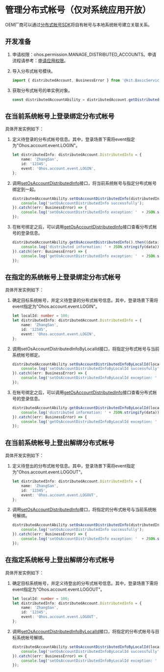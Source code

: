 # 管理分布式帐号（仅对系统应用开放）

OEM厂商可以通过[分布式帐号SDK](../../reference/apis-basic-services-kit/js-apis-distributed-account.md)将自有帐号与本地系统帐号建立关联关系。

## 开发准备

1. 申请权限：ohos.permission.MANAGE_DISTRIBUTED_ACCOUNTS。申请流程请参考：[申请应用权限](../../security/AccessToken/determine-application-mode.md#system_basic等级的应用申请权限)。

2. 导入分布式帐号模块。

   ```ts
   import { distributedAccount, BusinessError } from '@kit.BasicServicesKit';
   ```

3. 获取分布式帐号的单实例对象。

   ```ts
   const distributedAccountAbility = distributedAccount.getDistributedAccountAbility();
   ```

## 在当前系统帐号上登录绑定分布式帐号

具体开发实例如下：

1. 定义待登录的分布式帐号信息。其中，登录场景下需将event指定为"Ohos.account.event.LOGIN"。

   ```ts
   let distributedInfo: distributedAccount.DistributedInfo = {
       name: 'ZhangSan',
       id: '12345',
       event: 'Ohos.account.event.LOGIN',
   };
   ```

2. 调用[setOsAccountDistributedInfo](../../reference/apis-basic-services-kit/js-apis-distributed-account.md#setosaccountdistributedinfo9)接口，将当前系统帐号与指定分布式帐号绑定到一起。

   ```ts
   distributedAccountAbility.setOsAccountDistributedInfo(distributedInfo).then(() => {
       console.log('setOsAccountDistributedInfo successfully');
   }).catch((err: BusinessError) => {
       console.log('setOsAccountDistributedInfo exception: '  + JSON.stringify(err));
   });
   ```

3. 在帐号绑定之后，可以调用[getOsAccountDistributedInfo](../../reference/apis-basic-services-kit/js-apis-distributed-account.md#getosaccountdistributedinfo9)接口查看分布式帐号的登录信息。

   ```ts
   distributedAccountAbility.getOsAccountDistributedInfo().then((data: distributedAccount.DistributedInfo) => {
       console.log('distributed information: ' + JSON.stringify(data));
   }).catch((err: BusinessError) => {
       console.log('getOsAccountDistributedInfo exception: '  + JSON.stringify(err));
   });
   ```

## 在指定的系统帐号上登录绑定分布式帐号

具体开发实例如下：

1. 确定目标系统帐号，并定义待登录的分布式帐号信息。其中，登录场景下需将event指定为"Ohos.account.event.LOGIN"。

   ```ts
   let localId: number = 100;
   let distributedInfo: distributedAccount.DistributedInfo = {
       name: 'ZhangSan',
       id: '12345',
       event: 'Ohos.account.event.LOGIN',
   };
   ```

2. 调用setOsAccountDistributedInfoByLocalId接口，将指定分布式帐号与当前系统帐号绑定。

   ```ts
   distributedAccountAbility.setOsAccountDistributedInfoByLocalId(localId, distributedInfo).then(() => {
       console.log('setOsAccountDistributedInfoByLocalId successfully');
   }).catch((err: BusinessError) => {
       console.log('setOsAccountDistributedInfoByLocalId exception: '  + JSON.stringify(err));
   });
   ```

3. 在帐号绑定之后，可以调用[getOsAccountDistributedInfo](../../reference/apis-basic-services-kit/js-apis-distributed-account-sys.md#setosaccountdistributedinfobylocalid10)接口查看分布式帐号的登录信息。

   ```ts
   distributedAccountAbility.getOsAccountDistributedInfoByLocalId(localId).then((data: distributedAccount.DistributedInfo) => {
       console.log('distributed information: ' + JSON.stringify(data));
   }).catch((err: BusinessError) => {
       console.log('getOsAccountDistributedInfoByLocalId exception: '  + JSON.stringify(err));
   });
   ```

## 在当前系统帐号上登出解绑分布式帐号

具体开发实例如下：

1. 定义待登出的分布式帐号信息。其中，登录场景下需将event指定为"Ohos.account.event.LOGOUT"。

   ```ts
   let distributedInfo: distributedAccount.DistributedInfo = {
       name: 'ZhangSan',
       id: '12345',
       event: 'Ohos.account.event.LOGOUT',
   };
   ```

2. 调用[setOsAccountDistributedInfo](../../reference/apis-basic-services-kit/js-apis-distributed-account.md#setosaccountdistributedinfo9)接口，将指定的分布式帐号与当前系统帐号解绑。

   ```ts
   distributedAccountAbility.setOsAccountDistributedInfo(distributedInfo).then(() => {
       console.log('setOsAccountDistributedInfo successfully');
   }).catch((err: BusinessError) => {
       console.log('setOsAccountDistributedInfo exception: '  + JSON.stringify(err));
   });
   ```

## 在指定系统帐号上登出解绑分布式帐号

具体开发实例如下：

1. 确定目标系统帐号，并定义待登出的分布式帐号信息。其中，登录场景下需将event指定为"Ohos.account.event.LOGOUT"。

   ```ts
   let localId: number = 100;
   let distributedInfo: distributedAccount.DistributedInfo = {
       name: 'ZhangSan',
       id: '12345',
       event: 'Ohos.account.event.LOGOUT',
   };
   ```

2. 调用[setOsAccountDistributedInfoByLocalId](../../reference/apis-basic-services-kit/js-apis-distributed-account-sys.md#setosaccountdistributedinfobylocalid10)接口，将指定的分布式帐号与目标系统帐号解绑。

   ```ts
   distributedAccountAbility.setOsAccountDistributedInfoByLocalId(localId, distributedInfo).then(() => {
       console.log('setOsAccountDistributedInfoByLocalId successfully');
   }).catch((err: BusinessError) => {
       console.log('setOsAccountDistributedInfoByLocalId exception: '  + JSON.stringify(err));
   });
   ```

